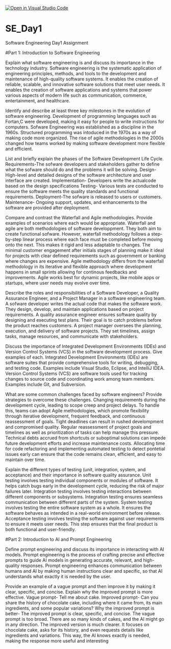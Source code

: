 [![Open in Visual Studio Code](https://classroom.github.com/assets/open-in-vscode-2e0aaae1b6195c2367325f4f02e2d04e9abb55f0b24a779b69b11b9e10269abc.svg)](https://classroom.github.com/online_ide?assignment_repo_id=18391701&assignment_repo_type=AssignmentRepo)
# SE_Day1
Software Engineering Day1 Assignment

#Part 1: Introduction to Software Engineering

Explain what software engineering is and discuss its importance in the technology industry.
Software engineering is the systematic application of engineering principles, methods, and tools to the development and maintenance of high-quality software systems. It enables the creation of reliable, scalable, and innovative software solutions that meet user needs. It enables the creation of software applications and systems that power various aspects of modern life such as communication, commerce, entertainment, and healthcare.

Identify and describe at least three key milestones in the evolution of software engineering.
Development of programming languages such as Fortan,C were developed, making it easy for people to write instructions for computers.
Sofware Engineering was established as a discipline in the 1960s.
Structured programming was intoduced in the 1970s as a way of making code more organized. The rise of agile methodologies in the 2000s changed how teams worked by making software development more flexible and efficient.


List and briefly explain the phases of the Software Development Life Cycle.
Requirements-The sofware developers and stakeholders gather to define what the sofware should do and the problems it will be solving.
Design- High-level and detailed designs of the software architecture and user interface are created.
Implementation- Developers write the actualcode based on the design specifications
Testing- Various tests are conducted to ensure the software meets the quality standards and functional requirements.
Deployment-The sofware is released to users or customers.
Maintenance- Ongoing support, updates, and enhancements to the software are provided after deployment.

Compare and contrast the Waterfall and Agile methodologies. Provide examples of scenarios where each would be appropriate.
Waterfall and agile are both methodologies of software developpment. They both aim to create functional sofware. However, waterfall methodology follows a step-by-step linear process where each face must be completed before moving onto the next. This makes it rigid and less adaptable to changes. The minimal customer engagement after initials stages of planning make it ideal for projects with clear defined requirements such as government or banking where changes are expensive. Agile methodology differs from the waterfall methodology in its iterative and flexible approach where development happens in small sprints allowing for continous feedbacks and improvements. Agile works best for dynamic projects, like mobile apps or startups, where user needs may evolve over time.

Describe the roles and responsibilities of a Software Developer, a Quality Assurance Engineer, and a Project Manager in a software engineering team.
A sofware developer writes the actual code that makes the software work. They design, develop, and maintain applications based on project requirements. 
A quality assurance engineer ensures software quality by designing and executing test plans. Their goal is to catch problems before the product reaches customers.
A project manager oversees the planning, execution, and delivery of software projects.  They set timelines, assign tasks, manage resources, and communicate with stakeholders. 

Discuss the importance of Integrated Development Environments (IDEs) and Version Control Systems (VCS) in the software development process. Give examples of each.
Integrated Development Environments (IDEs) are software suites that provide comprehensive tools for writing, debugging, and testing code. Examples include Visual Studio, Eclipse, and IntelliJ IDEA.
Version Control Systems (VCS) are software tools used for tracking changes to source code and coordinating work among team members. Examples include Git, and Subversion.

What are some common challenges faced by software engineers? Provide strategies to overcome these challenges.
Changing requirements during the development cycle, leading to scope creep and project delays. To handle this, teams can adopt Agile methodologies, which promote flexibility through iterative development, frequent feedback, and continuous reassessment of goals.
Tight deadlines can result in rushed develompment and compromised quality. Regular reassessment of project goals and timelines as well as prioritization of tasks can help manage this pressure.
Technical debts accrued from shortcuts or suboptimal solutions can impede future development efforts and increase maintenance costs. Allocating time for code refactoring and implementing automated testing to detect pontetial issues early can ensure that the code remains clean, efficient, and easy to maintain over time.

Explain the different types of testing (unit, integration, system, and acceptance) and their importance in software quality assurance.
Unit testing involves testing individual components or modules of software. It helps catch bugs early in the development cycle, reducing the risk of major failures later.
Integration testing involves testing interactions between different components or subsystems.  Integration testing ensures seamless communication between different parts of the system.
System testing involves testing the entire software system as a whole. It ensures the software behaves as intended in a real-world environment before release.
Acceptance testing involves testing the software against user requirements to ensure it meets user needs. This step ensures that the final product is both functional and user-friendly.

#Part 2: Introduction to AI and Prompt Engineering


Define prompt engineering and discuss its importance in interacting with AI models.
Prompt engineering is the process of crafting precise and effective prompts to guide AI models in generating accurate, relevant, and high-quality responses. Prompt engineering enhances communication between humans and AI by making human instructions clear and specific, so that AI understands what exactly it is needed by the user.

Provide an example of a vague prompt and then improve it by making it clear, specific, and concise. Explain why the improved prompt is more effective.
Vague prompt- Tell me about cake.
Improved prompt- Can you share the history of chocolate cake, including where it came from, its main ingredients, and some popular variations?
Why the improved prompt is better- The improved prompt is clear, specific, and concise. The vague prompt is too broad. There are so many kinds of cakes, and the AI might go in any direction. The improved version is much clearer. It focuses on chocolate cake, asks for its history, and even requests details like ingredients and variations. This way, the AI knows exactly is needed, making the response more useful and interesting
